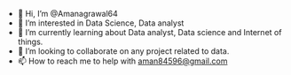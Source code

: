- 👋 Hi, I’m @Amanagrawal64
- 👀 I’m interested in Data Science, Data analyst
- 🌱 I’m currently learning about Data analyst, Data science and Internet of things.
- 💞️ I’m looking to collaborate on any project related to data.
- 📫 How to reach me to help with aman84596@gmail.com

<!---
Amanagrawal64/Amanagrawal64 is a ✨ special ✨ repository because its `README.md` (this file) appears on your GitHub profile.
You can click the Preview link to take a look at your changes.
--->
